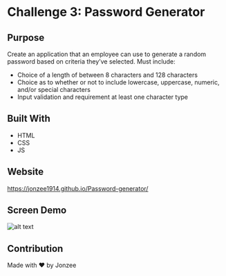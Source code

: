 # Challenge 3: Password Generator

## Purpose
Create an application that an employee can use to generate a random password based on criteria they’ve selected.
Must include:
* Choice of a length of between 8 characters and 128 characters
* Choice as to whether or not to include lowercase, uppercase, numeric, and/or special characters
* Input validation and requirement at least one character type

## Built With
* HTML
* CSS
* JS

## Website
https://jonzee1914.github.io/Password-generator/

## Screen Demo
![alt text](https://github.com/Jonzee1914/Password-generator/blob/main/Password-gGenerator-gif.gif?raw=true)

## Contribution
Made with ❤️ by Jonzee
